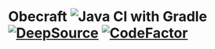 # Obecraft            ![Java CI with Gradle](https://github.com/obelouix/Obecraft/workflows/Java%20CI%20with%20Gradle/badge.svg?branch=master) [![DeepSource](https://deepsource.io/gh/obelouix/Obecraft.svg/?label=active+issues&show_trend=true)](https://deepsource.io/gh/obelouix/Obecraft/?ref=repository-badge) [![CodeFactor](https://www.codefactor.io/repository/github/obelouix/obecraft/badge)](https://www.codefactor.io/repository/github/obelouix/obecraft)
